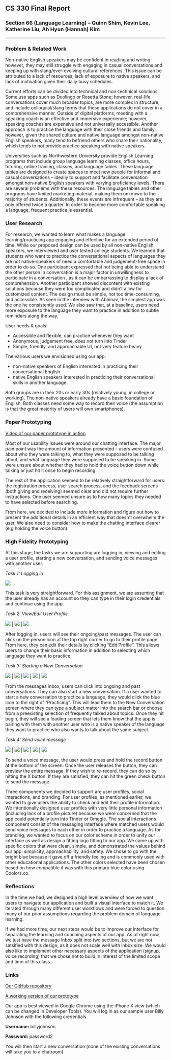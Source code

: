 ## CS 330 Final Report

### Section 66 (Language Learning) – Quinn Shim, Kevin Lee, Katherine Liu, Ah Hyun (Hannah) Kim

---

### Problem & Related Work

Non-native English speakers may be confident in reading and writing; however, they may still struggle with engaging in casual conversations and keeping up with slang/ever-evolving cultural references. This issue can be attributed to a lack of resources, lack of exposure to native speakers, and lack of motivation given their daily busy schedules. 

Current efforts can be divided into technical and non-technical solutions. Some use apps such as Duolingo or Rosetta Stone; however, real-life conversations cover much broader topics, are more complex in structure, and include colloquial/slang terms that these applications do not cover in a comprehensive manner. Outside of digital platforms, meeting with a speaking coach is an effective and immersive experience; however, speaking coaches are expensive and not universally accessible. Another approach is to practice the language with their close friends and family; however, given the shared culture and native language amongst non-native English speakers, many tend to befriend others who share their nationality, which tends to not provide practice speaking with native speakers. 

Universities such as Northwestern University provide English Learning programs that include group language learning classes, office hours, tutoring, online training, classes, and language tables. These language tables are designed to create spaces to meet new people for informal and casual conversations – ideally to support and facilitate conversation amongst non-native English speakers with varying proficiency levels. There are several problems with these resources. The language tables and other programs have limited marketing material, making them unknown to the majority of students. Additionally, these events are infrequent – as they are only offered twice a quarter. In order to become more comfortable speaking a language, frequent practice is essential. 

### User Research

For research, we wanted to learn what makes a language learning/practicing app engaging and effective for an extended period of time.  While our proposed design can be used by all non-native English speakers, we interviewed and user tested college students. We learned that students who want to practice the conversational aspects of languages they are not native-speakers of need a comfortable and judgement-free space in order to do so. One participant expressed that not being able to understand the other person in conversation is a major factor in unwillingness to participate in a conversation , as it can be embarrassing to display a lack of comprehension. Another participant showed discontent with existing solutions because they were too complicated and didn’t allow for customized content. The design must be simple, not too time-consuming, and accessible. As seen in the interview with Abhinav, the simplest app was the one he consistently used.  We also saw that, at a baseline, users need more exposure to the language they want to practice in addition to subtle reminders along the way. 

User needs & goals:
- Accessible and flexible, can practice whenever they want
- Anonymous, judgement free, does not turn into Tinder
- Simple, friendly, and approachable UI, not very feature heavy
  
The various users we envisioned using our app:
- non-native speakers of English interested in practicing their conversational English
- native English speakers interested in practicing their conversational skills in another language. 

Both groups are in their 20s or early 30s (relatively young, in college or working). The non-native speakers already have a basic foundation of English. Both classes need some way to record their voice (the assumption is that the great majority of users will own smartphones). 

### Paper Prototyping

[Video of our paper prototype in action](https://vimeo.com/391038108)

Most of our usability issues were around our chatting interface. The major pain point was the amount of information presented - users were confused about who they were talking to, what they were supposed to be talking about, and what language they were supposed to be speaking in. Some were unsure about whether they had to hold the voice button down while talking or just hit it once to begin recording. 

The rest of the application seemed to be relatively straightforward for users: the registration process, user search process, and the feedback screens (both giving and receiving) seemed clear and did not require further instructions. One user seemed unsure as to how many topics they needed to have selected before searching. 

From here, we decided to include more information and figure out how to present the additional details in an efficient way that doesn't overwhelm the user. We also need to consider how to make the chatting interface clearer (e.g holding the voice button). 

### High Fidelity Prototyping

At this stage, the tasks we are supporting are logging in, viewing and editing a user profile, starting a new conversation, and sending voice messages with another user. 

*Task 1: Logging in*

![](Task1_Screen1Login.png)

This task is very straightforward. For this assignment, we are assuming that the user already has an account so they can type in their login credentials and continue using the app.

*Task 2: View/Edit User Profile*

![](Task2_Screen1Messages.png) |
![](Task2_Screen2ProfileDISPLAY.png) | ![](Task2_Screen3ProfileEDIT.png) 

After logging in, users will see their ongoing/past messages. The user can click on the person icon at the top right corner to go to their profile page. From here, they can edit their details by clicking “Edit Profile”. This allows users to change their basic information in addition to selecting which language they want to practice. 

*Task 3: Starting a New Conversation*

![](Task2_Screen1Messages.png) | ![](Task3_Screen2NewConvoSearch.png) | ![](Task3_Screen3NewConvoSelect.png) |
![](Task3_Screen4Matching.png) | ![](Task3_Screen5Matched.png) 

From the messages inbox, users can click into ongoing and past conversations. They can also start a new conversation. If a user wanted to start a new conversation to practice a language, they would click the blue icon to the right of “Practicing”. This will lead them to the New Conversation screen where they can type a subject matter into the search bar or choose from a preexisting selection of frequently talked about topics. Once they hit begin, they will see a loading screen that lets them know that the app is pairing with them with another user who is a native speaker of the language they want to practice who also wants to talk about the same subject.

*Task 4: Send voice message*

![](Task4_Screen1ChatScreen.png) |
![](Task4_Screen2_RecordingNewMessage.png) | ![](Task4_Screen3PreviewButton.png) | ![](Task4_Screen4PlayingPreview.png) | ![](Task4_Screen5NewMessagesSent.png) 

To send a voice message, the user would press and hold the record button at the bottom of the screen. Once the user releases the button, they can preview the entire message. If they wish to re-record, they can do so by hitting the X button. If they are satisfied, they can hit the green check button to send the message.

Three components we decided to support are user profiles, social interactions, and branding. For user profiles, as mentioned earlier, we wanted to give users the ability to check and edit their profile information. We intentionally designed user profiles with very little personal information (including lack of a profile picture) because we were concerned that the app could potentially turn into Tinder or Omegle. The social interactions component consist of the messaging interface where matched users would send voice messages to each other in order to practice a language. As for branding, we wanted to focus on our color scheme in order to unify our interface as well as design a fitting logo fitting to our app. We came up with specific colors that were clean, simple, and demonstrated the values behind our app: simplicity, approachability, and safety. We chose to go with the bright blue because it gave off a friendly feeling and is commonly used with other educational applications. The other colors selected have been chosen based on how compatible it was with this primary blue color using Coolors.co.
 
### Reflections

In the time we had, we designed a high level overview of how we want users to navigate our application and built a visual interface to match it. We iterated through many different user workflows and were forced to question many of our prior assumptions regarding the problem domain of language learning.

If we had more time, our next steps would be to improve our interface for separating the learning and coaching aspects of our app. As of right now, we just have the message inbox split into two sections, but we are not satsified with this design, as it does not scale well with inbox size. We would also like to implement other necessary aspects of the application (signup, voice recording) that we chose not to build in interest of the limited scope and time of this class.

### Links

[Our GitHub repository](https://github.com/CS-330-Language-Learning/language-learning/tree/project_8)

[A working version of our prototype](https://cs-330-language-learning.github.io/language-learning/login.html)

Our app is best viewed in Google Chrome using the iPhone X view (which can be changed in Developer Tools). You will log in as our sample user Billy Johnson with the following credentials

**Username:** billyjohnson

**Password:** password2

You will then start a new conversation (none of the existing conversations will take you to a chatroom). 
